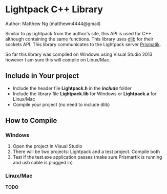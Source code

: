 # Lightpack C++ Library

Author: Matthew Ng (matthewn4444@gmail)

Similar to pyLightpack from the author's site, this API is used for C++ although containing the same functions.
This library uses [dlib](http://dlib.net/) for their sockets API. 
This library communicates to the Lightpack server [Prismatik](http://lightpack.tv/downloads).

So far this library was compiled on Windows using Visual Studio 2013 however I am sure this will compile on Linux/Mac.

## Include in Your project

- Include the header file **Lightpack.h** in the **_include_** folder
- Include the library file **Lightpack.lib** for Windows or **Lightpack.a** for Linux/Mac
- Compile your project (no need to include dlib)

## How to Compile

### Windows

1. Open the project in Visual Studio
2. There will be two projects: Lightpack and a test project. Compile both
3. Test if the test.exe application passes (make sure Prismartik is running and usb cable is plugged in)

### Linux/Mac

**TODO**